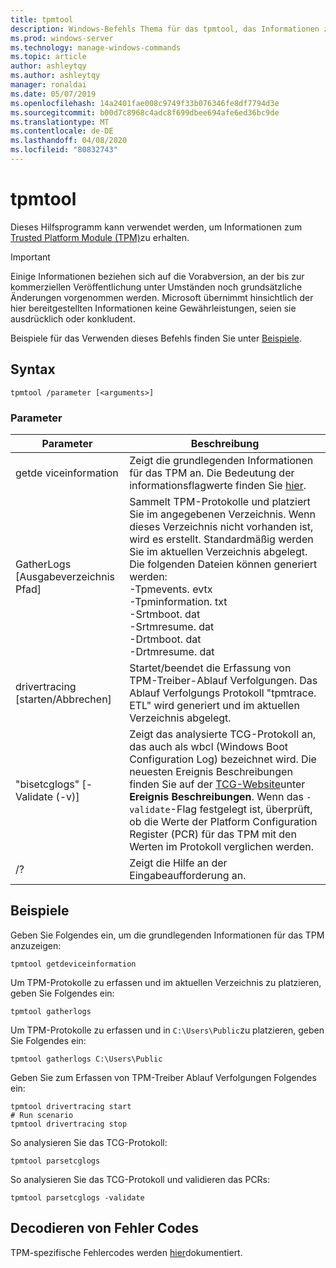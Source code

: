 ```yaml
---
title: tpmtool
description: Windows-Befehls Thema für das tpmtool, das Informationen zum Trusted Platform Module abruft.
ms.prod: windows-server
ms.technology: manage-windows-commands
ms.topic: article
author: ashleytqy
ms.author: ashleytqy
manager: ronaldai
ms.date: 05/07/2019
ms.openlocfilehash: 14a2401fae008c9749f33b076346fe8df7794d3e
ms.sourcegitcommit: b00d7c8968c4adc8f699dbee694afe6ed36bc9de
ms.translationtype: MT
ms.contentlocale: de-DE
ms.lasthandoff: 04/08/2020
ms.locfileid: "80832743"
---
```

# <a name="tpmtool"></a>tpmtool

Dieses Hilfsprogramm kann verwendet werden, um Informationen zum [Trusted Platform Module (TPM)](https://docs.microsoft.com/windows/security/information-protection/tpm/trusted-platform-module-overview)zu erhalten.

>[!IMPORTANT]
>Einige Informationen beziehen sich auf die Vorabversion, an der bis zur kommerziellen Veröffentlichung unter Umständen noch grundsätzliche Änderungen vorgenommen werden. Microsoft übernimmt hinsichtlich der hier bereitgestellten Informationen keine Gewährleistungen, seien sie ausdrücklich oder konkludent.

Beispiele für das Verwenden dieses Befehls finden Sie unter [Beispiele](#tpmtool_examples).

## <a name="syntax"></a>Syntax

```
tpmtool /parameter [<arguments>]
```
### <a name="parameters"></a>Parameter

|Parameter|Beschreibung|
|---------|-----------|
|getde viceinformation|Zeigt die grundlegenden Informationen für das TPM an. Die Bedeutung der informationsflagwerte finden Sie [hier](https://docs.microsoft.com/windows/desktop/SecProv/win32-tpm-isreadyinformation#parameters).|
|GatherLogs [Ausgabeverzeichnis Pfad]|Sammelt TPM-Protokolle und platziert Sie im angegebenen Verzeichnis. Wenn dieses Verzeichnis nicht vorhanden ist, wird es erstellt. Standardmäßig werden Sie im aktuellen Verzeichnis abgelegt. Die folgenden Dateien können generiert werden: </br>-Tpmevents. evtx</br>-Tpminformation. txt</br>-Srtmboot. dat</br>-Srtmresume. dat</br>-Drtmboot. dat</br>-Drtmresume. dat</br>|
|drivertracing [starten/Abbrechen]|Startet/beendet die Erfassung von TPM-Treiber-Ablauf Verfolgungen. Das Ablauf Verfolgungs Protokoll "tpmtrace. ETL" wird generiert und im aktuellen Verzeichnis abgelegt.|
|"bisetcglogs" [-Validate (-v)]|Zeigt das analysierte TCG-Protokoll an, das auch als wbcl (Windows Boot Configuration Log) bezeichnet wird. Die neuesten Ereignis Beschreibungen finden Sie auf der [TCG-Website](https://trustedcomputinggroup.org/resource/pc-client-specific-platform-firmware-profile-specification/)unter **Ereignis Beschreibungen**. Wenn das `-validate`-Flag festgelegt ist, überprüft, ob die Werte der Platform Configuration Register (PCR) für das TPM mit den Werten im Protokoll verglichen werden.|
|/?|Zeigt die Hilfe an der Eingabeaufforderung an.|

## <a name="examples"></a><a name=tpmtool_examples></a>Beispiele

Geben Sie Folgendes ein, um die grundlegenden Informationen für das TPM anzuzeigen:
```
tpmtool getdeviceinformation
```
Um TPM-Protokolle zu erfassen und im aktuellen Verzeichnis zu platzieren, geben Sie Folgendes ein:
```
tpmtool gatherlogs
```
Um TPM-Protokolle zu erfassen und in `C:\Users\Public`zu platzieren, geben Sie Folgendes ein:
```
tpmtool gatherlogs C:\Users\Public
```
Geben Sie zum Erfassen von TPM-Treiber Ablauf Verfolgungen Folgendes ein:
```
tpmtool drivertracing start
# Run scenario
tpmtool drivertracing stop
```
So analysieren Sie das TCG-Protokoll:
```
tpmtool parsetcglogs
```
So analysieren Sie das TCG-Protokoll und validieren das PCRs:
```
tpmtool parsetcglogs -validate
```

## <a name="decoding-error-codes"></a>Decodieren von Fehler Codes

TPM-spezifische Fehlercodes werden [hier](https://docs.microsoft.com/windows/desktop/com/com-error-codes-6)dokumentiert.
